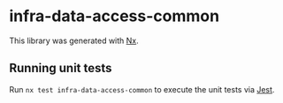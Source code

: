 # infra-data-access-common

This library was generated with [Nx](https://nx.dev).

## Running unit tests

Run `nx test infra-data-access-common` to execute the unit tests via [Jest](https://jestjs.io).
